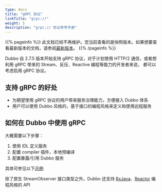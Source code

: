 ```yaml
---
type: docs
title: "gRPC 协议"
linkTitle: "grpc://"
weight: 5
description: "grpc:// 协议参考手册"
---
```


{{% pageinfo %}} 此文档已经不再维护。您当前查看的是快照版本。如果想要查看最新版本的文档，请参阅[最新版本](/zh-cn/docs3-v2/java-sdk/reference-manual/protocol/grpc/)。
{{% /pageinfo %}}

Dubbo 自 2.7.5 版本开始支持 gRPC 协议，对于计划使用 HTTP/2 通信，或者想利用 gRPC 带来的 Stream、反压、Reactive 编程等能力的开发者来说，
都可以考虑启用 gRPC 协议。

## 支持 gRPC 的好处
* 为期望使用 gRPC 协议的用户带来服务治理能力，方便接入 Dubbo 体系
* 用户可以使用 Dubbo 风格的，基于接口的编程风格来定义和使用远程服务

## 如何在 Dubbo 中使用 gRPC
大概需要以下步骤：  
1. 使用 IDL 定义服务
2. 配置 compiler 插件，本地预编译
3. 配置暴露/引用 Dubbo 服务

具体可参见以下[示例](https://github.com/apache/dubbo-samples/tree/master/3-extensions/protocol/dubbo-samples-grpc)

除了原生 StreamObserver 接口类型之外，Dubbo 还支持 [RxJava](https://github.com/apache/dubbo-samples/tree/master/3-extensions/protocol/dubbo-samples-grpc/dubbo-samples-rxjava)、[Reactor](https://github.com/apache/dubbo-samples/tree/master/3-extensions/protocol/dubbo-samples-grpc/dubbo-samples-reactor) 编程风格的 API

